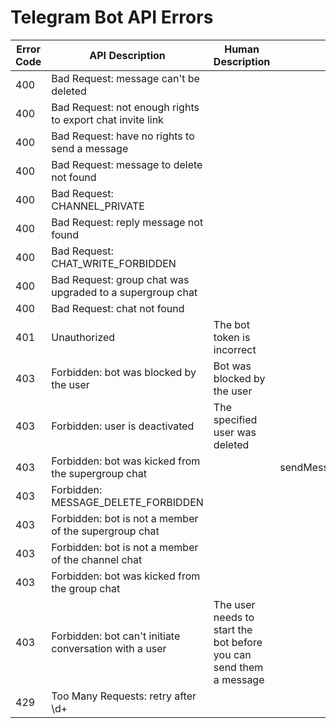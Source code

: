 # Telegram Bot API Errors

| Error Code | API Description | Human Description | Methods |
|--------------|------------------|-------------------|:---------------:|
| 400 | Bad Request: message can't be deleted |  | deleteMessage |
| 400 | Bad Request: not enough rights to export chat invite link |  | exportChatInviteLink |
| 400 | Bad Request: have no rights to send a message |  | sendMessage |
| 400 | Bad Request: message to delete not found |  | deleteMessage |
| 400 | Bad Request: CHANNEL_PRIVATE |  | getChatAdministrators |
| 400 | Bad Request: reply message not found |  | sendMessage |
| 400 | Bad Request: CHAT_WRITE_FORBIDDEN |  | sendMessage |
| 400 | Bad Request: group chat was upgraded to a supergroup chat |  | sendMessage |
| 400 | Bad Request: chat not found |  | sendMessage |
| 401 | Unauthorized | The bot token is incorrect | all |
| 403 | Forbidden: bot was blocked by the user | Bot was blocked by the user | sendMessage |
| 403 | Forbidden: user is deactivated | The specified user was deleted | unknown |
| 403 | Forbidden: bot was kicked from the supergroup chat |  | sendMessage,exportChatInviteLink,getChatAdministrators |
| 403 | Forbidden: MESSAGE_DELETE_FORBIDDEN |  | deleteMessage |
| 403 | Forbidden: bot is not a member of the supergroup chat |  | sendMessage |
| 403 | Forbidden: bot is not a member of the channel chat |  | deleteMessage |
| 403 | Forbidden: bot was kicked from the group chat |  | sendMessage |
| 403 | Forbidden: bot can't initiate conversation with a user | The user needs to start the bot before you can send them a message | sendMessage |
| 429 | Too Many Requests: retry after \d+ |  | all |